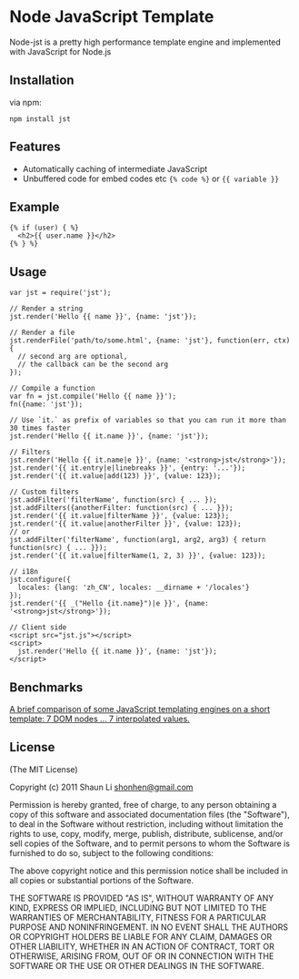 # Node JavaScript Template

 Node-jst is a pretty high performance template engine and implemented
 with JavaScript for Node.js

## Installation

via npm:

    npm install jst

## Features

  * Automatically caching of intermediate JavaScript
  * Unbuffered code for embed codes etc `{% code %}` or `{{ variable }}`

## Example

    {% if (user) { %}
      <h2>{{ user.name }}</h2>
    {% } %}

## Usage

    var jst = require('jst');

    // Render a string
    jst.render('Hello {{ name }}', {name: 'jst'});

    // Render a file
    jst.renderFile('path/to/some.html', {name: 'jst'}, function(err, ctx) {
      // second arg are optional,
      // the callback can be the second arg
    });

    // Compile a function
    var fn = jst.compile('Hello {{ name }}');
    fn({name: 'jst'});

    // Use `it.` as prefix of variables so that you can run it more than 30 times faster
    jst.render('Hello {{ it.name }}', {name: 'jst'});

    // Filters
    jst.render('Hello {{ it.name|e }}', {name: '<strong>jst</strong>'});
    jst.render('{{ it.entry|e|linebreaks }}', {entry: '...'});
    jst.render('{{ it.value|add(123) }}', {value: 123});

    // Custom filters
    jst.addFilter('filterName', function(src) { ... });
    jst.addFilters({anotherFilter: function(src) { ... }});
    jst.render('{{ it.value|filterName }}', {value: 123});
    jst.render('{{ it.value|anotherFilter }}', {value: 123});
    // or
    jst.addFilter('filterName', function(arg1, arg2, arg3) { return function(src) { ... }});
    jst.render('{{ it.value|filterName(1, 2, 3) }}', {value: 123});

    // i18n
    jst.configure({
      locales: {lang: 'zh_CN', locales: __dirname + '/locales'}
    });
    jst.render('{{ _("Hello {it.name}")|e }}', {name: '<strong>jst</strong>'});

    // Client side
    <script src="jst.js"></script>
    <script>
      jst.render('Hello {{ it.name }}', {name: 'jst'});
    </script>

## Benchmarks

  [A brief comparison of some JavaScript templating engines on a short
  template: 7 DOM nodes ... 7 interpolated values.][link]

  [link]: http://jsperf.com/dom-vs-innerhtml-based-templating/144

## License 

(The MIT License)

Copyright (c) 2011 Shaun Li <shonhen@gmail.com>

Permission is hereby granted, free of charge, to any person obtaining a copy
of this software and associated documentation files (the "Software"), to deal
in the Software without restriction, including without limitation the rights
to use, copy, modify, merge, publish, distribute, sublicense, and/or sell
copies of the Software, and to permit persons to whom the Software is
furnished to do so, subject to the following conditions:

The above copyright notice and this permission notice shall be included in
all copies or substantial portions of the Software.

THE SOFTWARE IS PROVIDED "AS IS", WITHOUT WARRANTY OF ANY KIND, EXPRESS OR
IMPLIED, INCLUDING BUT NOT LIMITED TO THE WARRANTIES OF MERCHANTABILITY,
FITNESS FOR A PARTICULAR PURPOSE AND NONINFRINGEMENT. IN NO EVENT SHALL THE
AUTHORS OR COPYRIGHT HOLDERS BE LIABLE FOR ANY CLAIM, DAMAGES OR OTHER
LIABILITY, WHETHER IN AN ACTION OF CONTRACT, TORT OR OTHERWISE, ARISING FROM,
OUT OF OR IN CONNECTION WITH THE SOFTWARE OR THE USE OR OTHER DEALINGS IN
THE SOFTWARE.

